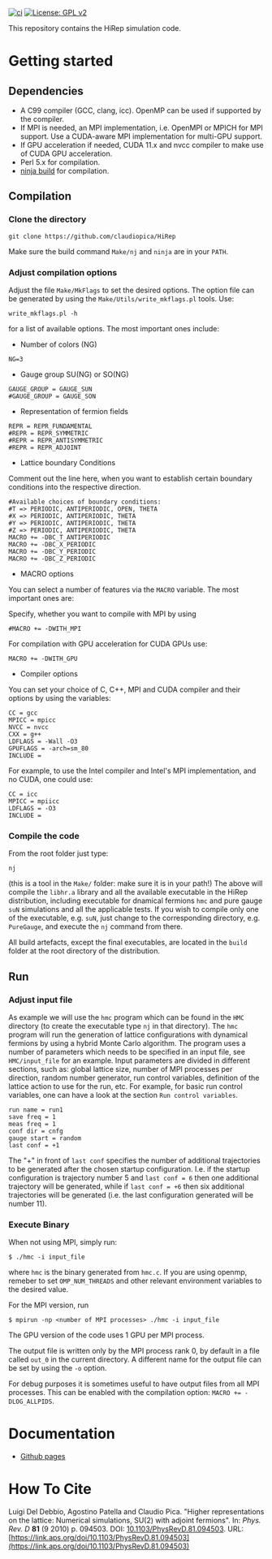 [![ci](https://github.com/claudiopica/HiRep/actions/workflows/ci.yml/badge.svg?branch=HiRep-CUDA)](https://github.com/claudiopica/HiRep/actions/workflows/ci.yml)
[![License: GPL v2](https://img.shields.io/badge/License-GPL_v2-blue.svg)](https://github.com/claudiopica/HiRep/blob/master/LICENSE.md)


This repository contains the HiRep simulation code.

# Getting started

## Dependencies

* A C99 compiler (GCC, clang, icc). OpenMP can be used if supported by the compiler.  
* If MPI is needed, an MPI implementation, i.e. OpenMPI or MPICH for MPI support. Use a CUDA-aware MPI implementation for multi-GPU support.
* If GPU acceleration if needed, CUDA 11.x and nvcc compiler to make use of CUDA GPU acceleration.
* Perl 5.x for compilation.
* [ninja build](https://ninja-build.org/) for compilation.


## Compilation

### Clone the directory

```
git clone https://github.com/claudiopica/HiRep
```

Make sure the build command `Make/nj` and `ninja` are in your `PATH`. 

### Adjust compilation options 
Adjust the file `Make/MkFlags` to set the desired options.
The option file can be generated by using the `Make/Utils/write_mkflags.pl` tools.
Use:
```
write_mkflags.pl -h
```
for a list of available options. The most important ones include:

* Number of colors (NG)
```
NG=3
```

* Gauge group SU(NG) or SO(NG)
```
GAUGE_GROUP = GAUGE_SUN
#GAUGE_GROUP = GAUGE_SON
```

* Representation of fermion fields
```
REPR = REPR_FUNDAMENTAL
#REPR = REPR_SYMMETRIC
#REPR = REPR_ANTISYMMETRIC
#REPR = REPR_ADJOINT
```

* Lattice boundary Conditions

Comment out the line here, when you want to establish certain boundary conditions into the respective direction.
```
#Available choices of boundary conditions:
#T => PERIODIC, ANTIPERIODIC, OPEN, THETA
#X => PERIODIC, ANTIPERIODIC, THETA
#Y => PERIODIC, ANTIPERIODIC, THETA
#Z => PERIODIC, ANTIPERIODIC, THETA
MACRO += -DBC_T_ANTIPERIODIC
MACRO += -DBC_X_PERIODIC
MACRO += -DBC_Y_PERIODIC
MACRO += -DBC_Z_PERIODIC
```

* MACRO options

You can select a number of features via the `MACRO` variable. The most important ones are:

Specify, whether you want to compile with MPI by using 

```
#MACRO += -DWITH_MPI
```

For compilation with GPU acceleration for CUDA GPUs use:

```
MACRO += -DWITH_GPU
```

* Compiler options

You can set your choice of C, C++, MPI and CUDA compiler and their options by using the variables:
```
CC = gcc
MPICC = mpicc
NVCC = nvcc
CXX = g++
LDFLAGS = -Wall -O3
GPUFLAGS = -arch=sm_80 
INCLUDE = 
```

For example, to use the Intel compiler and Intel's MPI implementation, and no CUDA, one could use:

```
CC = icc
MPICC = mpiicc
LDFLAGS = -O3
INCLUDE = 
```

### Compile the code
From the root folder just type:
```
nj
```
(this is a tool in the `Make/` folder: make sure it is in your path!)
The above will compile the `libhr.a` library and all the available executable in the HiRep distribution, including executable for dnamical fermions `hmc` and pure gauge `suN` simulations and all the applicable tests.
If you wish to compile only one of the executable, e.g. `suN`, just change to the corresponding directory, e.g. `PureGauge`, and execute the `nj` command from there.

All build artefacts, except the final executables, are located in the `build` folder at the root directory of the distribution.


## Run

### Adjust input file
As example we will use the `hmc` program which can be found in the ```HMC``` directory (to create the executable type `nj` in that directory). 
The `hmc` program will run the generation of lattice configurations with dynamical fermions by using a hybrid Monte Carlo algorithm. The program uses a number of parameters which needs to be specified in an input file, see ```HMC/input_file``` for an example. 
Input parameters are divided in different sections, such as: global lattice size, number of MPI processes per direction, random number generator, run control variables, definition of the lattice action to use for the run, etc.
For example, for basic run control variables, one can have a look at the section ```Run control variables```.

```
run name = run1
save freq = 1
meas freq = 1
conf dir = cnfg
gauge start = random 
last conf = +1
```

The "+" in front of ```last conf``` specifies the number of additional trajectories to be generated after the chosen startup configuration. I.e. if the startup configuration is trajectory number 5 and ```last conf = 6``` then one additional trajectory will be generated, while if ```last conf = +6``` then six additional trajectories will be generated (i.e. the last configuration generated will be number 11).

### Execute Binary

When not using MPI, simply run:

```
$ ./hmc -i input_file
```

where ```hmc``` is the binary generated from ```hmc.c```. If you are using openmp, remeber to set `OMP_NUM_THREADS` and other relevant environment variables to the desired value.

For the MPI version, run

```
$ mpirun -np <number of MPI processes> ./hmc -i input_file
```

The GPU version of the code uses 1 GPU per MPI process.

The output file is written only by the MPI process rank 0, by default in a file called `out_0` in the current directory. A different name for the output file can be set by using the `-o` option.

For debug purposes it is sometimes useful to have output files from all MPI processes. This can be enabled with the compilation option: `MACRO += -DLOG_ALLPIDS`.


# Documentation

* [Github pages](https://claudiopica.github.io/HiRep/)


# How To Cite

Luigi Del Debbio, Agostino Patella and Claudio Pica. "Higher representations on the lattice: Numerical simulations, SU(2) with adjoint fermions". In: _Phys. Rev. D_ **81** (9 2010) p. 094503. DOI: [10.1103/PhysRevD.81.094503](https://doi.org/10.1103/PhysRevD.81.094503). URL: [https://link.aps.org/doi/10.1103/PhysRevD.81.094503](https://link.aps.org/doi/10.1103/PhysRevD.81.094503)


